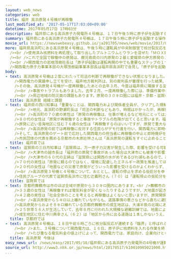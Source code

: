 ```yaml
---
layout: web_news
categories: web
title: 福井 高浜原発４号機が再稼働
last_modified_at: '2017-05-17T17:03:00+09:00'
datetime: 2017年05月17日 17時03分
description: 福井県にある高浜原子力発電所４号機は、１７日午後５時に原子炉を起動する操作が行われ、再稼働しました。これで国内の稼働中の原発は、鹿児島県の川内原発と愛媛県の伊方原発と合わせて４基になりました。
summary: 福井県にある高浜原子力発電所４号機は、１７日午後５時に原子炉を起動する操作が行われ、再稼働しました。これで国内の稼働中の原発は、鹿児島県の川内原発と愛媛県の伊方原発と合わせて４基になりました。
movie_url: https://newswebeasy.github.io/ja201705/news/web/movie/2017/05/18/k10010985021000.mp4
more: 福井県高浜町にある高浜原発４号機は、午後５時に運転員が中央制御室で核分裂反応を抑える制御棒を核燃料の間から引き抜くためのレバーを操作して原子炉を起動し、再稼働しました。<br
  /><br />使用済み核燃料を再処理して取り出したプルトニウムとウランを混ぜた「ＭＯＸ燃料」を使うプルサーマルという方式で発電します。<br /><br />起動からおよそ１３時間後の１８日午前６時ごろ、核分裂反応が連続する「臨界」の状態になり、関西電力は今月２２日に発電と送電を始め、徐々に原子炉の出力を高めたうえで、来月中旬に営業運転に入る計画です。<br
  /><br />これで全国で稼働中の原発は、鹿児島県の川内原発の２基と愛媛県の伊方原発の１基と、合わせて４基になりました。<br /><br />高浜原発４号機をめぐっては、去年２月の再稼働の３日後、発電と送電を始める作業の際に原子炉が自動停止するトラブルが起き、その後、裁判所の運転停止を命じる仮処分の決定で、３号機とともに運転できない状態が続きました。この決定はことし３月に取り消され、４号機が再稼働するのは１年３か月ぶりで、関西電力は慎重に作業を進めることにしています。<br
  /><br />関西電力の岩根茂樹社長は「原子炉起動は運転再開の中でも重要なステップの１つであると考えている。今後も引き続き、国の検査に真摯（しんし）かつ丁寧に対応するとともに、今一度、身を引き締めて安全最優先で緊張感をもって慎重に作業を進めてまいります」とコメントを出しました。<br
  />関西電力原子力事業本部の大塚茂樹副事業本部長は福井県高浜町で会見し「原子炉を起動したことで、安全最優先で今後原子炉を運転していかなければならないとの緊張感が高まっている」と述べました。そのうえで、クレーンが倒れる事故やトラブルが相次いだことについて「協力会社への関西電力の関与とチェック、そしてリスク管理体制の３つについて、抜けがないよう緊張感をもって運転をすることが第一だと思っている。何かあれば、しっかり情報公開し対応していきたい」と述べました。
body:
- text: 高浜原発４号機は２度にわたって司法の判断で再稼働ができない状態となりました。おととし４月には、福井地方裁判所が「国の新しい規制基準は緩やかすぎて、原発の安全性は確保されていない」などとして、再稼働を認めない仮処分の決定を出しました。決定を出した福井地裁の裁判長は、その前の年に、同じ関西電力の大飯原発３号機と４号機について再稼働を認めない判決を言い渡していました。<br
    />関西電力の異議申し立てを受け、福井地方裁判所は、別の裁判長が審理を行った結果、おととし１２月、「新しい規制基準の内容と審査の判断は合理的で、住民の生命が脅かされる具体的な危険は認められない」などとして、４月の仮処分を取り消し、再稼働を認めました。<br
    />その後、高浜原発４号機が一度再稼働したあとの去年３月、今度は福井県に隣接する滋賀県の大津地裁が「福島の原発事故を踏まえた事故対策や津波対策、避難計画についても疑問が残る。住民の生命や財産が脅かされるおそれが高いにもかかわらず、関西電力は安全性の確保について説明を尽くしていない」などとして、運転の停止を命じる仮処分の決定を出しました。この仮処分の決定は、ことし３月、大阪高等裁判所が取り消し、再稼働を認めました。決定では「福島第一原発の事故は一部未解明な部分が残されているものの、原発の安全性が欠如しているとは言えない」「避難計画などの災害対策についてはいまだ改善の余地があるが、取り組みの姿勢や具体的な内容は適切で、不合理な点があるとは認められない」などとしています。<br
    /><br />事故やトラブルもありました。去年２月、一度再稼働した際には、準備作業中に原子炉建屋の隣にある建物で、原子炉から循環している放射性物質を含む冷却水およそ３４リットルが漏れるトラブルがありました。配管の弁を固定するボルトの一部が緩み、隙間が出来ていたことが原因でした。再稼働の３日後の発電と送電を開始する際には、設定された値を超える電流が流れて原子炉が自動停止するトラブルが発生しました。異常な電流を検知する機器の設定に問題があったためでした。また、ことし１月の強風で大型のクレーンが倒れ、２号機の核燃料を保管する建物の一部が損傷した事故では、関西電力が元請け会社に対しクレーンを折り畳むといった転倒を防ぐ対策を求めていなかったことが保安規定違反と指摘されました。こうした事故やトラブルに対し、原子力規制委員会や福井県はそのつど安全対策の徹底を求めています。原子力規制委員会の田中俊一委員長は１７日の記者会見で「小さなトラブルも起きないよう十分に注意してもらい、そういう積み重ねでしか住民の信頼を得ることはできないということを重く受け止めてほしい」と述べました。<br
    /><br />周辺地域の防災面の課題もあります。原発の３０キロ圏には福井・京都・滋賀の３つの府県が含まれ、事故が起きた際、およそ１８万人が避難や屋内退避の対象になります。国や福井県などは住民が県境を越えて避難する広域避難の計画を作りましたが、事故と同時に自然災害が起きた場合や、大雪の場合、それに夏場の海水浴シーズンなどでも、計画の実施を判断するための放射線量のモニタリングや住民の避難を速やかに行う必要があります。国は、複数の避難経路の確保やモニタリング体制の充実など改善を図るとしていますが、その実効性が課題になっています。
  title: 高浜原発 経緯と課題
- text: 福井県の西川知事は「重要なことは、関西電力および関係者全員が、クリアした規制基準をもとに、原子力発電所の安全な運用に最大限の注意を払い、実績を重ねることにより国民理解を得ていくことである」とするコメントを出しました。<br
    /><br />地元、高浜町の野瀬町長は「司法の判断などもあり、時間はかかったが、再稼働にようやくこぎ着けられ、地元として安どしている。３号機の再稼働の手続きも進んでいるので、関西電力には緊張感を持って対応してほしい」と話していました。<br
    /><br />高浜町の７０歳の男性は「原発の再稼働は、仕事が増えるなど地元にとっては大歓迎ですし、ありがたいです。原発をずっと止めたままにしておくのはもったいないです」と話していました。<br
    />８０代の女性は「原発が再稼働すると事故やトラブルの危険が出てくると思います。福島第一原発事故の被害者のことを考えると再稼働には反対です」と話していました。<br
    />原発に近い音海地区に住む７６歳の女性は「再稼働するのはいいですが、原発で重大な事故が起きると、音海地区は半島にあるため、船などを使わないと避難できないです。速やかに避難できるよう行政にはきちんと取り組んでほしい」と話していました。<br
    /><br />高浜原発の前では再稼働に反対する住民らがデモ行進を行い、関西電力に即時の廃炉を申し入れました。デモ行進を行ったのは高浜原発の再稼働に反対する市民団体のメンバーなどで、地元の住民だけでなく京都府や滋賀県などからおよそ７０人が集まりました。参加した住民らは原発反対を訴えるのぼり旗やプラカードを手に「再稼働反対」などと声を上げながらデモ行進しました。<br
    />そして、高浜原発のゲート前で応対した関西電力の担当者に再稼働の中止と即時廃炉を求める申し入れ書を手渡しました。市民団体のメンバーで高浜町に住む東山幸弘さんは、「高浜原発では大型クレーンが倒れる事故が起きていますが、関西電力から地元の住民に事故についてのきちんとした説明もされていません。原発の周辺でも大きな地震が起きる可能性も否定できないと思うので、再稼働には反対です」と話していました。<br
    />市民団体の代表を務める京都市の木原壯林さんは「高浜原発の運転をすぐに止めることができるとは考えていませんが、再稼働反対と訴え続けることが事故やトラブルの防止につながると思う」と話していました。
  title: 福井県では
- text: 滋賀県の三日月知事は「滋賀県は、万一原子力災害が発生した際、影響を受ける可能性がある。実効性のある多重防護体制の構築は道半ばで、県民に原発への不安感が根強く残る現状では、再稼働を容認できる環境にない。多くの国民が原発に依存しないエネルギー政策を求めている現状を踏まえ、中長期的なエネルギー政策に関する国民の合意形成が図られるべきだ」というコメントを出しました。<br
    /><br />大津市の越市長は「福井県の原発で事故があった場合は大津市にも被害や影響が出ると危機感を持っている立場から、再稼働には反対だ。福島の事故後、市民が不安に思っている状況での再稼働は許されない」と述べて、再稼働反対の立場を改めて強調しました。<br
    /><br />大津市の６０代の主婦は「滋賀県には関西の水がめであるびわ湖もあるので、再稼働には絶対反対です。命や健康、それに子どもたちの将来を考えると、電気料金や電力コストを優先することはできません」と話していました。<br
    />７０代の男性は「原発に頼るのではなく、環境に配慮したエネルギー政策を推進してほしいです。ただ、再稼働に反対するならば、私たち自身も徹底した省エネの工夫をする必要があるのではないか」と話していました。<br
    />２０代の女性は「地震などの災害で原発がどういった影響を受けるのかよくわからず、身近な問題として受け止められない。自分に直接影響はないと感じているので、電力不足や電気料金など自分の生活に関わる問題として見ると、再稼働は必要だと思う」と話していました。<br
    /><br />高浜原発３号機と４号機について、おととし、運転の停止を求める仮処分を申し立て、今も裁判を続けている滋賀県の住民などのグループは、大阪市にある関西電力の本店前に集まり、「高浜原発再稼働反対」と書かれたのぼりを掲げ、「福島の事故を忘れるな」などと訴えて、再稼働に抗議しました。<br
    />住民グループの代表で滋賀県長浜市に住む辻義則さん（７０）は「運転停止の仮処分を認めなかった司法の判断と、滋賀県の住民の意見を聞かず、経営方針として再稼働に踏み切った関西電力に怒りを感じている。これからも関西や福井の人たちとともに抗議を続け、運転停止を求める裁判は続いているので、係争中の裁判の中で原発の危険性を主張していく」と話していました。
  title: 滋賀県では
- text: 京都府舞鶴市は市のほぼ全域が原発から３０キロ圏内にあります。<br />舞鶴市の７３歳の男性は「原発があるなら再稼働させたほうがよいと思う。また電気料金が安くなったり、雇用も生まれたりすることを期待したい」と話していました。<br
    />３３歳の女性は「再稼働すれば電気料金が安くなったりするようですが、大地震が起きても本当に安全なのか心配です。再稼働させないのが一番安全だと思います」と話していました。<br
    />４２歳の男性は「社会全体のことを考えると再稼働はよくないと思いますが、原発関係で働いている人もたくさんいるので、しかたがないと思います」と話していました。<br
    /><br />高浜原発から５キロ以上離れていながらも、道路事情の悪さなどから直ちに避難しなければならない「準５キロ圏」と呼ばれる地域があり、地震などの複合災害で孤立した場合の対応が課題になっています。地域の住民からは、避難ルートがまだ十分に確保されておらず不安だとして、再稼働は時期尚早ではないかという声も聞かれました。<br
    />高浜原発からおよそ８キロ離れている京都府舞鶴市の成生地区は、大浦半島の北端にあり、陸路で避難するにはいったん原発に近づく唯一の道路を使わざるをえず、「準５キロ圏」に指定されています。<br
    />２５世帯５６人が生活していて、去年８月に行われた大規模な避難訓練では、地震による土砂崩れなどで道路が通れなくなったため、地区の漁港から避難することが想定されました。しかし、強い風と波のために船での避難は危険と判断され、訓練は中止となりました。<br
    />成生地区に住む中川典幸さん（６２）は「地区から外に出る道路は１本しかないうえ、冬は海が荒れて船が出せないことも考えられるだけに、不安を感じる。避難訓練をクリアしてはじめて避難ルートが確保できたと言えると思っており、そういった意味では原発の再稼働は時期尚早ではないか。行政にはより確実な避難ルートを確保したうえで、訓練を行い、住民が安心できる状況を作ってほしい」と話していました。
  title: 京都府では
- text: 高浜原発４号機は、１８日午前６時ごろに核分裂反応が連続する「臨界」と呼ばれる状態になり、今月２２日には発電と送電を開始する計画です。その後、徐々に原子炉の出力を上げて、今月２５日には出力が１００％のフル稼働の状態にしたあと、設備全体の機能を確認する国の検査を受けます。検査で問題がなければ来月中旬に営業運転に入り、来年夏ごろに定期検査に入る予定です。<br
    /><br />また、３号機について関西電力は、１６日、原子炉に核燃料を入れる作業を終えていて、来月上旬に再稼働させるとしています。<br /><br />このほか、１号機と２号機は、運転開始からすでに４０年が過ぎ、福島第一原発の事故後に導入された制度のもとで、去年、運転の延長が認められていますが、関西電力は、安全対策に必要な追加工事に時間がかかることから、実際の再稼働は２年から３年後になるとしています。<br
    /><br />たび重なる電気料金の値上げによって、関西電力では、家庭向け、企業向けともに顧客離れが進んでいます。関西電力の昨年度１年間の電力販売量はおよそ１２１５億キロワットアワーと、記録が残る昭和３８年度以降初めて中部電力を下回りました。関西電力は、高浜４号機に続いて３号機の営業運転を始めることし７月以降に電気料金を値下げする方針で、顧客離れを食い止めたい考えです。
  title: 高浜原発 今後は
easy_news_url: /news/easy/2017/05/18/福井県にある高浜原子力発電所の4号機が運転を始める/
source_url: http://www3.nhk.or.jp/news/html/20170517/k10010985021000.html
...
```


